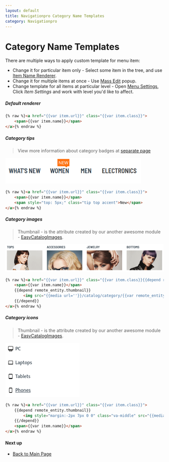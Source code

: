 ```yaml
---
layout: default
title: Navigationpro Category Name Templates
category: Navigationpro
---
```


# Category Name Templates

There are multiple ways to apply custom template for menu item:

 -  Change it for particular item only - Select some item in the tree, and use
    [Item Name Renderer](/m2/extensions/navigationpro/ui/menu-item-name-as-html/).
 -  Change it for multiple items at once - Use [Mass Edit](/m2/extensions/navigationpro/ui/mass-edit/)
    popup.
 -  Change template for all items at particular level - Open
    [Menu Settings](/m2/extensions/navigationpro/backend/menu-settings/#item-settings),
    Click _Item Settings_ and work with level you'd like to affect.

##### Default renderer

```html
{% raw %}<a href="{{var item.url}}" class="{{var item.class}}">
    <span>{{var item.name}}</span>
</a>{% endraw %}
```

##### Category tips

> View more information about category badges at
> [separate page](/m2/extensions/navigationpro/use-cases/category-tips/)

![Category tips](/images/m2/navigationpro/use-cases/category-tip-new.png)

```html
{% raw %}<a href="{{var item.url}}" class="{{var item.class}}">
    <span>{{var item.name}}</span>
    <span style="top: 5px;" class="tip top accent">New</span>
</a>{% endraw %}
```

##### Category images

> Thumbnail - is the attribute created by our another awesome module -
> [EasyCatalogImages](/m2/extensions/easycatalogimages/).

![Category images](/images/m2/navigationpro/use-cases/category-thumbnails.png)

```html
{% raw %}<a href="{{var item.url}}" class="{{var item.class}}{{depend remote_entity.thumbnail}} navpro-a-with-thumbnail{{/depend}}">
    <span>{{var item.name}}</span>
    {{depend remote_entity.thumbnail}}
        <img src="{{media url=''}}/catalog/category/{{var remote_entity.thumbnail}}" />
    {{/depend}}
</a>{% endraw %}
```

##### Category icons

> Thumbnail - is the attribute created by our another awesome module -
> [EasyCatalogImages](/m2/extensions/easycatalogimages/).

![Category icons](/images/m2/navigationpro/use-cases/category-icons.png)

```html
{% raw %}<a href="{{var item.url}}" class="{{var item.class}}">
    {{depend remote_entity.thumbnail}}
        <img style="margin:-2px 7px 0 0" class="va-middle" src="{{media url=''}}/catalog/category/{{var remote_entity.thumbnail}}" />
    {{/depend}}
    <span>{{var item.name}}</span>
</a>{% endraw %}
```

#### Next up

 -  [Back to Main Page](/m2/extensions/navigationpro/)
